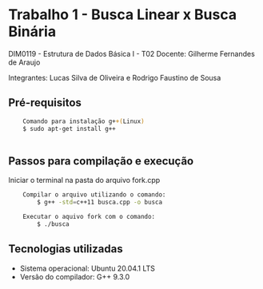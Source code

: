# Trabalho 1 - Busca Linear x Busca Binária

DIM0119 - Estrutura de Dados Básica I - T02
Docente: Gilherme Fernandes de Araujo

Integrantes:  Lucas Silva de Oliveira e Rodrigo Faustino de Sousa 

## Pré-requisitos    
```bash
    Comando para instalação g++(Linux)
    $ sudo apt-get install g++
  
  ```
         
## Passos para compilação e execução

Iniciar o terminal na pasta do arquivo fork.cpp
```bash
    Compilar o arquivo utilizando o comando:
        $ g++ -std=c++11 busca.cpp -o busca

    Executar o aquivo fork com o comando:
        $ ./busca

```

## Tecnologias utilizadas

 - Sistema operacional: Ubuntu 20.04.1 LTS
 - Versão do compilador: G++ 9.3.0
 